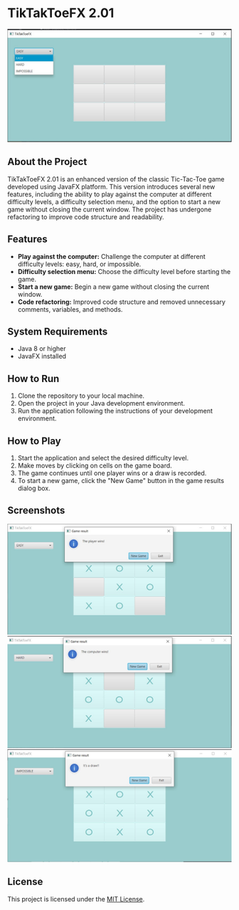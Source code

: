# TikTakToeFX 2.01

![TikTakToeFX](TTTFX%202.0.jpg)

## About the Project

TikTakToeFX 2.01 is an enhanced version of the classic Tic-Tac-Toe game developed using JavaFX platform. This version introduces several new features, including the ability to play against the computer at different difficulty levels, a difficulty selection menu, and the option to start a new game without closing the current window. The project has undergone refactoring to improve code structure and readability.

## Features

- **Play against the computer:** Challenge the computer at different difficulty levels: easy, hard, or impossible.
- **Difficulty selection menu:** Choose the difficulty level before starting the game.
- **Start a new game:** Begin a new game without closing the current window.
- **Code refactoring:** Improved code structure and removed unnecessary comments, variables, and methods.

## System Requirements

- Java 8 or higher
- JavaFX installed

## How to Run

1. Clone the repository to your local machine.
2. Open the project in your Java development environment.
3. Run the application following the instructions of your development environment.

## How to Play

1. Start the application and select the desired difficulty level.
2. Make moves by clicking on cells on the game board.
3. The game continues until one player wins or a draw is recorded.
4. To start a new game, click the "New Game" button in the game results dialog box.

## Screenshots

![Screenshot 1](Screenshot_1.jpg)
![Screenshot 2](Screenshot_2.jpg)
![Screenshot 2](Screenshot_3.jpg)

## License

This project is licensed under the [MIT License](LICENSE).

